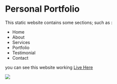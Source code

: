 # Personal Portfolio
This static website contains some sections; such as :
* Home
* About
* Services
* Portfolio
* Testimonial
* Contact

you can see this website working [Live Here](https://mashfy.github.io/mashfyportfolio/)

![](img/portfolio/large/project-1/1.png"Enjoy")
